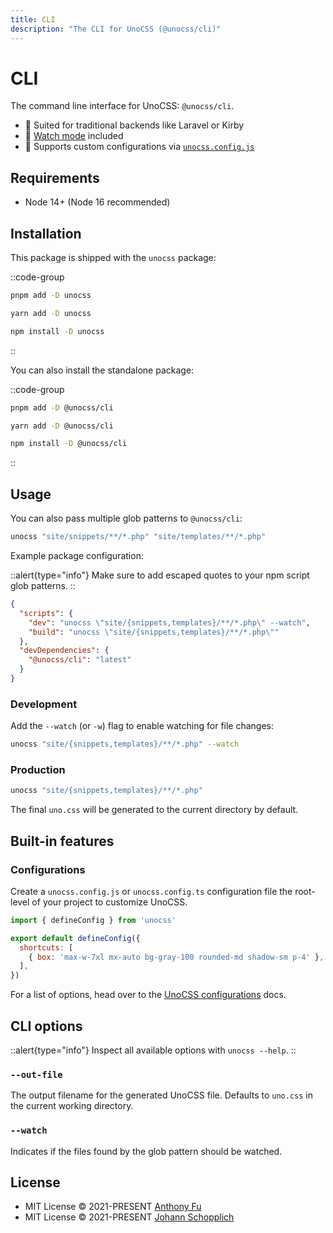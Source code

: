 ```yaml
---
title: CLI
description: "The CLI for UnoCSS (@unocss/cli)"
---
```


# CLI

The command line interface for UnoCSS: `@unocss/cli`.

- 🍱 Suited for traditional backends like Laravel or Kirby
- 👀 [Watch mode](#development) included
- 🔌 Supports custom configurations via [`unocss.config.js`](#unocssconfigjs-support)

## Requirements

- Node 14+ (Node 16 recommended)

## Installation

This package is shipped with the `unocss` package:

::code-group
  ```bash [pnpm]
  pnpm add -D unocss
  ```
  ```bash [yarn]
  yarn add -D unocss
  ```
  ```bash [npm]
  npm install -D unocss
  ```
::

You can also install the standalone package:

::code-group
  ```bash [pnpm]
  pnpm add -D @unocss/cli
  ```
  ```bash [yarn]
  yarn add -D @unocss/cli
  ```
  ```bash [npm]
  npm install -D @unocss/cli
  ```
::

## Usage

You can also pass multiple glob patterns to `@unocss/cli`:

```bash
unocss "site/snippets/**/*.php" "site/templates/**/*.php"
```

Example package configuration:

::alert{type="info"}
Make sure to add escaped quotes to your npm script glob patterns.
::

```json
{
  "scripts": {
    "dev": "unocss \"site/{snippets,templates}/**/*.php\" --watch",
    "build": "unocss \"site/{snippets,templates}/**/*.php\""
  },
  "devDependencies": {
    "@unocss/cli": "latest"
  }
}
```

### Development

Add the `--watch` (or `-w`) flag to enable watching for file changes:

```bash
unocss "site/{snippets,templates}/**/*.php" --watch
```

### Production

```bash
unocss "site/{snippets,templates}/**/*.php"
```

The final `uno.css` will be generated to the current directory by default.

## Built-in features

### Configurations

Create a `unocss.config.js` or `unocss.config.ts` configuration file the root-level of your project to customize UnoCSS.

```js
import { defineConfig } from 'unocss'

export default defineConfig({
  shortcuts: [
    { box: 'max-w-7xl mx-auto bg-gray-100 rounded-md shadow-sm p-4' },
  ],
})
```

For a list of options, head over to the [UnoCSS configurations](https://github.com/unocss/unocss#configurations) docs.

## CLI options

::alert{type="info"}
Inspect all available options with `unocss --help`.
::

### `--out-file`

The output filename for the generated UnoCSS file. Defaults to `uno.css` in the current working directory.

### `--watch`

Indicates if the files found by the glob pattern should be watched.

## License

- MIT License &copy; 2021-PRESENT [Anthony Fu](https://github.com/antfu)
- MIT License &copy; 2021-PRESENT [Johann Schopplich](https://github.com/johannschopplich)
